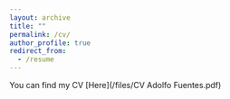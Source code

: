 ```yaml
---
layout: archive
title: ""
permalink: /cv/
author_profile: true
redirect_from:
  - /resume
---
```


You can find my CV [Here](/files/CV Adolfo Fuentes.pdf)
